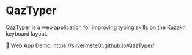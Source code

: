 # QazTyper
QazTyper is a web application for improving typing skills on the Kazakh keyboard layout.

🔗 Web App Demo: https://silvermete0r.github.io/QazTyper/
